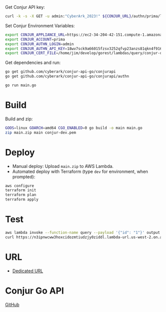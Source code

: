 
Get Conjur API key:
```bash
curl -k -s -X GET -u admin:"CyberArk_2023!" ${CONJUR_URL}/authn/prima/login
```

Set Conjur Environment Variables:
```bash
export CONJUR_APPLIANCE_URL=https://ec2-34-204-42-151.compute-1.amazonaws.com
export CONJUR_ACCOUNT=prima
export CONJUR_AUTHN_LOGIN=admin
export CONJUR_AUTHN_API_KEY=18wv7sck9a66015fzsv3252qfvp23anzs81qkn4f916fbs3t228p4nb
export CONJUR_CERT_FILE=/home/jim/develop/gorest/lambdas/query/conjur-dev.pem
```

Get dependencies and run:
```bash
go get github.com/cyberark/conjur-api-go/conjurapi
go get github.com/cyberark/conjur-api-go/conjurapi/authn

go run main.go
```


# Build
Build and zip:
```bash
GOOS=linux GOARCH=amd64 CGO_ENABLED=0 go build -o main main.go
zip main.zip main conjur-dev.pem
```

# Deploy
- Manual deploy: Upload `main.zip` to AWS Lambda.
- Automated deploy with Terraform (type `dev` for environment, when prompted):
```bash
aws configure
terraform init
terraform plan
terraform apply
```

# Test
```bash
aws lambda invoke --function-name query --payload '{"id": "1"}' output.txt
curl https://n3ipnwcww3hoxcidozmtiudzjy0ziddl.lambda-url.us-west-2.on.aws/
```

# URL
- [Dedicated URL](https://n3ipnwcww3hoxcidozmtiudzjy0ziddl.lambda-url.us-west-2.on.aws/)

# Conjur Go API
[GitHub](https://github.com/cyberark/conjur-api-go)

